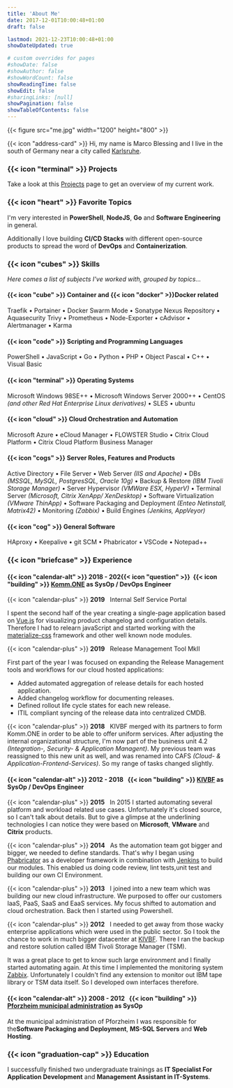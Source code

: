 ```yaml
---
title: 'About Me'
date: 2017-12-01T10:00:48+01:00
draft: false

lastmod: 2021-12-23T10:00:48+01:00
showDateUpdated: true

# custom overrides for pages
#showDate: false
#showAuthor: false
#showWordCount: false
showReadingTime: false
showEdit: false
#sharingLinks: [null]
showPagination: false
showTableOfContents: false
---
```


{{< figure src="me.jpg" width="1200" height="800" >}}

{{< icon "address-card" >}} Hi, my name is Marco Blessing and I live in the south of Germany near a city called
[Karlsruhe](https://goo.gl/maps/kDpo6bb9V2r).

### {{< icon "terminal" >}} Projects

Take a look at this [Projects](/) page to get an overview of my current work.

### {{< icon "heart" >}} Favorite Topics

I'm very interested in **PowerShell**, **NodeJS**, **Go** and **Software Engineering** in general.

Additionally I love building **CI/CD Stacks** with different open-source products to spread the word
of **DevOps** and **Containerization**.

### {{< icon "cubes" >}} Skills

_Here comes a list of subjects I've worked with, grouped by topics..._

#### {{< icon "cube" >}} Container and {{< icon "docker" >}}Docker related

Traefik &bull; Portainer &bull; Docker Swarm Mode &bull; Sonatype Nexus Repository &bull; Aquasecurity Trivy &bull;
Prometheus &bull; Node-Exporter &bull; cAdvisor &bull; Alertmanager &bull; Karma

#### {{< icon "code" >}} Scripting and Programming Languages

PowerShell &bull; JavaScript &bull; Go &bull; Python &bull; PHP &bull; Object Pascal &bull; C++ &bull; Visual Basic

#### {{< icon "terminal" >}} Operating Systems

Microsoft Windows 98SE++ &bull; Microsoft Windows Server 2000++ &bull;
CentOS _(and other Red Hat Enterprise Linux derivatives)_ &bull; SLES &bull; ubuntu

#### {{< icon "cloud" >}} Cloud Orchestration and Automation

Microsoft Azure &bull; eCloud Manager &bull; FLOWSTER Studio &bull; Citrix Cloud Platform &bull; Citrix Cloud Platform Business Manager

#### {{< icon "cogs" >}} Server Roles, Features and Products

Active Directory &bull; File Server &bull; Web Server _(IIS and Apache)_ &bull;
DBs _(MSSQL, MySQL, PostgresSQL, Oracle 10g)_ &bull; Backup & Restore _(IBM Tivoli Storage Manager)_ &bull;
Server Hypervisor _(VMWare ESX, HyperV)_ &bull; Terminal Server _(Microsoft, Citrix XenApp/ XenDesktop)_ &bull;
Software Virtualization _(VMware ThinApp)_ &bull; Software Packaging and Deployment _(Enteo Netinstall, Matrix42)_
&bull; Monitoring _(Zabbix)_ &bull; Build Engines _(Jenkins, AppVeyor)_

#### {{< icon "cog" >}} General Software

HAproxy &bull; Keepalive &bull; git SCM &bull; Phabricator &bull; VSCode &bull; Notepad++

### {{< icon "briefcase" >}} Experience

#### {{< icon "calendar-alt" >}}&nbsp;2018 - 202{{< icon "question" >}}&nbsp;&nbsp;{{< icon "building" >}} [Komm.ONE](https://komm.one) as **SysOp** / **DevOps Engineer**

{{< icon "calendar-plus" >}}&nbsp;**2019**&nbsp;&nbsp; Internal Self Service Portal

I spent the second half of the year creating a single-page application based on [Vue.js](https://vuejs.org/) for
visualizing product changelog and configuration details. Therefore I had to relearn javaScript and started working
with the [materialize-css](https://materializecss.com/) framework and other well known node modules.

{{< icon "calendar-plus" >}}&nbsp;**2019**&nbsp;&nbsp; Release Management Tool MkII

First part of the year I was focused on expanding the Release Management tools and workflows for our cloud hosted
applications:

- Added automated aggregation of release details for each hosted application.
- Added changelog workflow for documenting releases.
- Defined rollout life cycle states for each new release.
- ITIL compliant syncing of the release data into centralized CMDB.

{{< icon "calendar-plus" >}}&nbsp;**2018**&nbsp;&nbsp; KIVBF merged with its partners to form Komm.ONE in order
to be able to offer uniform services. After adjusting the internal organizational structure, I'm now part of the
business unit 4.2 _(Integration-, Security- & Application Managent)_. My previous team was reassigned to this new
unit as well, and was renamed into CAFS _(Cloud- & Application-Frontend-Services)_. So my range of tasks changed
slightly.

#### {{< icon "calendar-alt" >}}&nbsp;2012 - 2018&nbsp;&nbsp; {{< icon "building" >}} [KIVBF](https://www.kivbf.de) as **SysOp** / **DevOps Engineer**

{{< icon "calendar-plus" >}}&nbsp;**2015**&nbsp;&nbsp; In 2015 I started automating several platform and workload
related use cases. Unfortunately it's closed source, so I can't talk about details. But to give a glimpse at the
underlining technologies I can notice they were based on **Microsoft**, **VMware** and **Citrix** products.

{{< icon "calendar-plus" >}}&nbsp;**2014**&nbsp;&nbsp; As the automation team got bigger and bigger, we needed to
define standards. That's why I began using [Phabricator](https://www.phacility.com/phabricator/) as a developer
framework in combination with [Jenkins](https://jenkins.io/) to build our modules. This enabled us doing code
review, lint tests,unit test and building our own CI Environment.

{{< icon "calendar-plus" >}}&nbsp;**2013**&nbsp;&nbsp; I joined into a new team which was building our new cloud
infrastructure. We purposed to offer our customers IaaS, PaaS, SaaS and EaaS services. My focus shifted
to automation and cloud orchestration. Back then I started using Powershell.

{{< icon "calendar-plus" >}}&nbsp;**2012**&nbsp;&nbsp; I needed to get away from those wacky enterprise applications
which were used in the public sector. So I took the chance to work in much bigger datacenter at
[KIVBF](https://www.kivbf.de). There I ran the backup and restore solution called IBM Tivoli Storage Manager (TSM).

It was a great place to get to know such large environment and I finally started automating again. At this time I
implemented the monitoring system [Zabbix](http://www.zabbix.com/). Unfortunately I couldn't find any extension to
monitor out IBM tape library or TSM data itself. So I developed own interfaces therefore.

#### {{< icon "calendar-alt" >}}&nbsp;2008 - 2012&nbsp;&nbsp; {{< icon "building" >}} [Pforzheim municipal administration](https://www.pforzheim.de/) as **SysOp**

At the municipal administration of Pforzheim I was responsible for the**Software Packaging and Deployment**,
**MS-SQL Servers** and **Web Hosting**.

### {{< icon "graduation-cap" >}}&nbsp;Education

I successfully finished two undergraduate trainings as **IT Specialist For Application Development** and
**Management Assistant in IT-Systems**.
